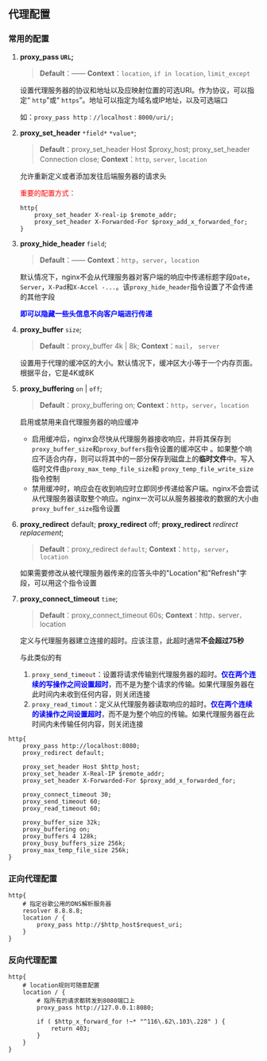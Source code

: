 ## 代理配置

### 常用的配置

1. **proxy_pass `URL`;**

   > **Default**：——
   > **Context**：`location`, `if in location`, `limit_except`

   ​		设置代理服务器的协议和地址以及应映射位置的可选URI。作为协议，可以指定“ `http`”或“ `https`”。地址可以指定为域名或IP地址，以及可选端口

   如：`proxy_pass http：//localhost：8000/uri/;`

   

2. **proxy_set_header** `*field*` `*value*`;

   > **Default**：proxy_set_header Host $proxy_host;
   > 		   proxy_set_header Connection close;
   > **Context**：`http`, `server`, `location`

   允许重新定义或者添加发往后端服务器的请求头

   <font color=red>重要的配置方式：</font>

   ```nginx
   http{
       proxy_set_header X-real-ip $remote_addr;
       proxy_set_header X-Forwarded-For $proxy_add_x_forwarded_for;
   }
   ```

   

3. **proxy_hide_header** `field`;

   > **Default**：——
   > **Context**：`http`，`server`，`location`

   ​		默认情况下，nginx不会从代理服务器对客户端的响应中传递标题字段`Date`，`Server`，`X-Pad`和`X-Accel -...`。该`proxy_hide_header`指令设置了不会传递的其他字段

   ​	<font color=blue>**即可以隐藏一些头信息不向客户端进行传递**</font>

   

4. **proxy_buffer** `size`;

   > **Default**：proxy_buffer 4k | 8k;
   > **Context**：`mail`， `server`

   ​		设置用于代理的缓冲区的大小。默认情况下，缓冲区大小等于一个内存页面。根据平台，它是4K或8K

   

5. **proxy_buffering** `on` | `off`;

   > **Default**：proxy_buffering on;
   > **Context**：`http`，`server`，`location`

   启用或禁用来自代理服务器的响应缓冲

   - 启用缓冲后，nginx会尽快从代理服务器接收响应，并将其保存到`proxy_buffer_size`和`proxy_buffers`指令设置的缓冲区中 。如果整个响应不适合内存，则可以将其中的一部分保存到磁盘上的**临时文件**中。写入临时文件由`proxy_max_temp_file_size`和 `proxy_temp_file_write_size`指令控制
   - 禁用缓冲时，响应会在收到响应时立即同步传递给客户端。nginx不会尝试从代理服务器读取整个响应。nginx一次可以从服务器接收的数据的大小由`proxy_buffer_size`指令设置

   

6. **proxy_redirect** default;
   **proxy_redirect** off;
   **proxy_redirect** *redirect* *replacement*;

   > **Default**：proxy_redirect `default`;
   > **Context**：`http`，`server`，`location`

   ​		如果需要修改从被代理服务器传来的应答头中的"Location"和"Refresh"字段，可以用这个指令设置

   

7. **proxy_connect_timeout** `time`;

   > **Default**：proxy_connect_timeout 60s;
   > **Context**：http`，`server`，`location

   定义与代理服务器建立连接的超时。应该注意，此超时通常**不会超过75秒**

   与此类似的有

   1. `proxy_send_timeout`：设置将请求传输到代理服务器的超时。**<font color=blue>仅在两个连续的写操作之间设置超时</font>**，而不是为整个请求的传输。如果代理服务器在此时间内未收到任何内容，则关闭连接
   2. `proxy_read_timout`：定义从代理服务器读取响应的超时。**<font color=blue>仅在两个连续的读操作之间设置超时</font>**，而不是为整个响应的传输。如果代理服务器在此时间内未传输任何内容，则关闭连接



```nginx
http{
    proxy_pass http://localhost:8080;
    proxy_redirect default;
    
    proxy_set_header Host $http_host;
    proxy_set_header X-Real-IP $remote_addr;
    proxy_set_header X-Forwarded-For $proxy_add_x_forwarded_for;
    
    proxy_connect_timeout 30;
    proxy_send_timeout 60;
    proxy_read_timeout 60;
    
    proxy_buffer_size 32k;
    proxy_buffering on;
    proxy_buffers 4 128k;
    proxy_busy_buffers_size 256k;
    proxy_max_temp_file_size 256k;
}
```



### 正向代理配置

```nginx
http{
    # 指定谷歌公用的DNS解析服务器
    resolver 8.8.8.8;
    location / {
        proxy_pass http://$http_host$request_uri;
    }
}
```



### 反向代理配置

```nginx
http{
    # location规则可随意配置
    location / {
        # 指所有的请求都转发到8080端口上
        proxy_pass http://127.0.0.1:8080;
        
        if ( $http_x_forward_for !~* "^116\.62\.103\.228" ) {
            return 403;
        }
    }
}
```


